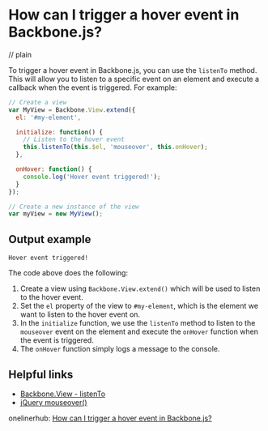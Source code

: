 # How can I trigger a hover event in Backbone.js?
// plain

To trigger a hover event in Backbone.js, you can use the `listenTo` method. This will allow you to listen to a specific event on an element and execute a callback when the event is triggered. For example:

```javascript
// Create a view
var MyView = Backbone.View.extend({
  el: '#my-element',

  initialize: function() {
    // Listen to the hover event
    this.listenTo(this.$el, 'mouseover', this.onHover);
  },

  onHover: function() {
    console.log('Hover event triggered!');
  }
});

// Create a new instance of the view
var myView = new MyView();
```

## Output example
 `Hover event triggered!`

The code above does the following:

1. Create a view using `Backbone.View.extend()` which will be used to listen to the hover event.
2. Set the `el` property of the view to `#my-element`, which is the element we want to listen to the hover event on.
3. In the `initialize` function, we use the `listenTo` method to listen to the `mouseover` event on the element and execute the `onHover` function when the event is triggered.
4. The `onHover` function simply logs a message to the console.

## Helpful links
- [Backbone.View - listenTo](http://backbonejs.org/#View-listenTo)
- [jQuery mouseover()](https://api.jquery.com/mouseover/)

onelinerhub: [How can I trigger a hover event in Backbone.js?](https://onelinerhub.com/backbone.js/how-can-i-trigger-a-hover-event-in-backbone-js)